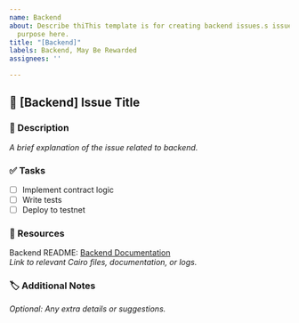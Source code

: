 ```yaml
---
name: Backend
about: Describe thiThis template is for creating backend issues.s issue template's
  purpose here.
title: "[Backend]"
labels: Backend, May Be Rewarded
assignees: ''

---
```


## 📜 [Backend] Issue Title

### 📝 Description  
_A brief explanation of the issue related to backend._

### ✅ Tasks  
- [ ] Implement contract logic  
- [ ] Write tests  
- [ ] Deploy to testnet  

### 🔗 Resources  
Backend README: [Backend Documentation](https://github.com/AquaStark/Aqua-Stark-V.2/blob/main/contract/README.md)  
_Link to relevant Cairo files, documentation, or logs._

### 🏷️ Additional Notes  
_Optional: Any extra details or suggestions._
